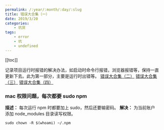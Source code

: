 ```yaml
---
permalink: /:year/:month/:day/:slug
title: 错误大合集（一）
date: 2019/3/20
categories:
    - 坑货
tags:
    - error
    - 坑
    - undefined
---
```


[[toc]]

记录项目运行时报错的解决办法，如启动时命令行报错，浏览器报错等，保持一直更新下去。此为第一部分，主要是运行时出错等。
[错误大合集（二）](./错误大合集（二）.md)
[错误大合集（三）](./错误大合集（三）.md)
[错误大合集（四）](./错误大合集（四）.md)

### mac 权限问题，每次都要 sudo npm

**描述：** 每次运行 npm 时都要加上 sudo，然后还要输密码。
**解决：** 为当前账户添加 node_modules 目录读写权限。

```
sudo chown -R $(whoami) ~/.npm
```
